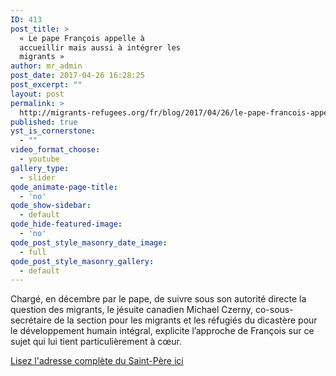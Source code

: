 ```yaml
---
ID: 413
post_title: >
  « Le pape François appelle à
  accueillir mais aussi à intégrer les
  migrants »
author: mr_admin
post_date: 2017-04-26 16:28:25
post_excerpt: ""
layout: post
permalink: >
  http://migrants-refugees.org/fr/blog/2017/04/26/le-pape-francois-appelle-accueillir-mais-aussi-integrer-les-migrants/
published: true
yst_is_cornerstone:
  - ""
video_format_choose:
  - youtube
gallery_type:
  - slider
qode_animate-page-title:
  - 'no'
qode_show-sidebar:
  - default
qode_hide-featured-image:
  - 'no'
qode_post_style_masonry_date_image:
  - full
qode_post_style_masonry_gallery:
  - default
---
```

Chargé, en décembre par le pape, de suivre sous son autorité directe la question des migrants, le jésuite canadien Michael Czerny, co-sous-secrétaire de la section pour les migrants et les réfugiés du dicastère pour le développement humain intégral, explicite l’approche de François sur ce sujet qui lui tient particulièrement à cœur.

<a href="http://www.la-croix.com/Religion/Pape/Le-pape-Francois-appelle-accueillir-mais-aussi-integrer-migrants-2017-02-03-1200822295" target="_blank" rel="noopener noreferrer">Lisez l'adresse complète du Saint-Père ici</a>